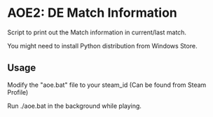 # AOE2: DE Match Information

Script to print out the Match information in current/last match.

You might need to install Python distribution from Windows Store.


## Usage
Modify the "aoe.bat" file to your steam_id (Can be found from Steam Profile)

Run ./aoe.bat in the background while playing.
